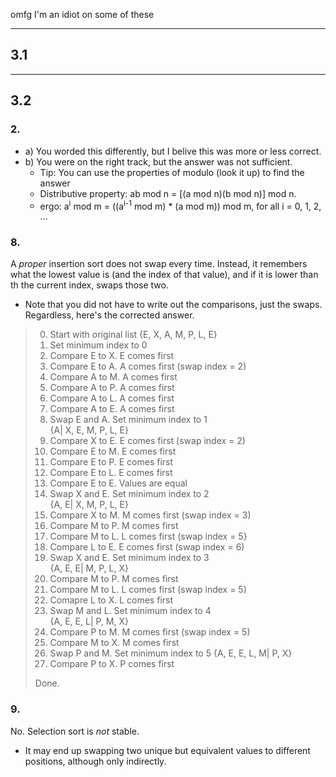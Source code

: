 omfg I'm an idiot on some of these

---

## 3.1

---

## 3.2

### 2.
- a) You worded this differently, but I belive this was more or less correct.
- b) You were on the right track, but the answer was not sufficient.
  - Tip: You can use the properties of modulo (look it up) to find the answer
  - Distributive property: ab mod n = [(a mod n)(b mod n)] mod n.
  - ergo: a<sup>i</sup> mod m = ((a<sup>i-1</sup> mod m) * (a mod m)) mod m, for all i = 0, 1, 2, ... 



### 8.
A *proper* insertion sort does not swap every time. Instead, it remembers what the lowest value is (and the index of that value), and if it is lower than th the current index, swaps those two.
- Note that you did not have to write out the comparisons, just the swaps. Regardless, here's the corrected answer.

> 0. Start with original list {E, X, A, M, P, L, E}
> 1. Set minimum index to 0
> 2. Compare E to X. E comes first
> 3. Compare E to A. A comes first (swap index = 2)
> 4. Compare A to M. A comes first
> 5. Compare A to P. A comes first
> 6. Compare A to L. A comes first
> 7. Compare A to E. A comes first
> 8. Swap E and A. Set minimum index to 1  
>    {A| X, E, M, P, L, E}  
> 9. Compare X to E. E comes first (swap index = 2)
> 10. Compare E to M. E comes first
> 11. Compare E to P. E comes first
> 12. Compare E to L. E comes first
> 13. Compare E to E. Values are equal
> 14. Swap X and E. Set minimum index to 2  
>     {A, E| X, M, P, L, E}
> 15. Compare X to M. M comes first (swap index = 3)
> 16. Compare M to P. M comes first
> 17. Compare M to L. L comes first (swap index = 5}
> 18. Compare L to E. E comes first (swap index = 6)
> 19. Swap X and E. Set minimum index to 3  
>     {A, E, E| M, P, L, X}
> 20. Compare M to P. M comes first
> 21. Compare M to L. L comes first (swap index = 5)
> 22. Comapre L to X. L comes first
> 23. Swap M and L. Set minimum index to 4  
>     {A, E, E, L| P, M, X}
> 24. Compare P to M. M comes first (swap index = 5)
> 25. Compare M to X. M comes first
> 26. Swap P and M. Set minimum index to 5
>     {A, E, E, L, M| P, X}
> 27. Compare P to X. P comes first
>
> Done.

### 9.
No. Selection sort is *not* stable.
- It may end up swapping two unique but equivalent values to different positions, although only indirectly. 
